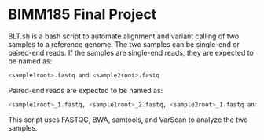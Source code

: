 # BIMM185 Final Project

BLT.sh is a bash script to automate alignment and variant calling of two 
samples to a reference genome. The two samples can be single-end or paired-end 
reads. If the samples are single-end reads, they are expected to be named as:

```sh
<sample1root>.fastq and <sample2root>.fastq
```

Paired-end reads are expected to be named as:

```sh
<sample1root>_1.fastq, <sample1root>_2.fastq, <sample2root>_1.fastq and <sample2root>_2.fastq
```

This script uses FASTQC, BWA, samtools, and VarScan to analyze the two samples.
